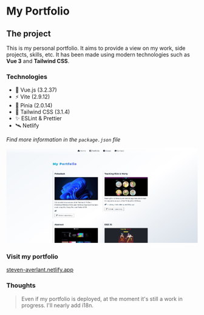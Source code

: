 # My Portfolio

## The project

This is my personal portfolio. It aims to provide a view on my work, side projects, skills, etc. It has been made using modern technologies such as **Vue 3** and **Tailwind CSS**.

### Technologies

* 🔭 Vue.js (3.2.37)
* ⚡ Vite (2.9.12)
* 🍍 Pinia (2.0.14)
* 🌈 Tailwind CSS (3.1.4)
* ✨ ESLint & Prettier
* 🛰️ Netlify

*Find more information in the `package.json` file*

<picture>
  <source media="(prefers-color-scheme: dark)" srcset="/src/assets/screenshots/portfolio_dark_preview.JPG">
  <img alt="Portfolio preview in light and dark color mode." src="/src/assets/screenshots/portfolio_light_preview.JPG">
</picture>

### Visit my portfolio
[steven-averlant.netlify.app](https://steven-averlant.netlify.app/)

### Thoughts

> Even if my portfolio is deployed, at the moment it's still a work in progress. I'll nearly add i18n.